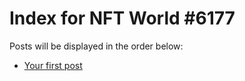 # Index for NFT World #6177
Posts will be displayed in the order below:

- [Your first post](./001-first.md)

